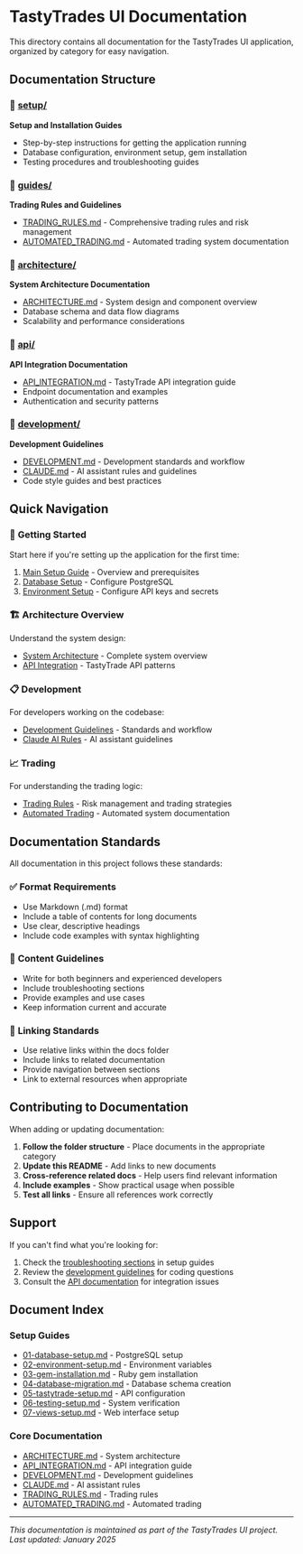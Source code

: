 # TastyTrades UI Documentation

This directory contains all documentation for the TastyTrades UI application, organized by category for easy navigation.

## Documentation Structure

### 📁 [setup/](./setup/)
**Setup and Installation Guides**
- Step-by-step instructions for getting the application running
- Database configuration, environment setup, gem installation
- Testing procedures and troubleshooting guides

### 📁 [guides/](./guides/)
**Trading Rules and Guidelines**
- [TRADING_RULES.md](./guides/TRADING_RULES.md) - Comprehensive trading rules and risk management
- [AUTOMATED_TRADING.md](./guides/AUTOMATED_TRADING.md) - Automated trading system documentation

### 📁 [architecture/](./architecture/)
**System Architecture Documentation**
- [ARCHITECTURE.md](./architecture/ARCHITECTURE.md) - System design and component overview
- Database schema and data flow diagrams
- Scalability and performance considerations

### 📁 [api/](./api/)
**API Integration Documentation**
- [API_INTEGRATION.md](./api/API_INTEGRATION.md) - TastyTrade API integration guide
- Endpoint documentation and examples
- Authentication and security patterns

### 📁 [development/](./development/)
**Development Guidelines**
- [DEVELOPMENT.md](./development/DEVELOPMENT.md) - Development standards and workflow
- [CLAUDE.md](./development/CLAUDE.md) - AI assistant rules and guidelines
- Code style guides and best practices

## Quick Navigation

### 🚀 **Getting Started**
Start here if you're setting up the application for the first time:
1. [Main Setup Guide](../SETUP.md) - Overview and prerequisites
2. [Database Setup](./setup/01-database-setup.md) - Configure PostgreSQL
3. [Environment Setup](./setup/02-environment-setup.md) - Configure API keys and secrets

### 🏗️ **Architecture Overview**
Understand the system design:
- [System Architecture](./architecture/ARCHITECTURE.md) - Complete system overview
- [API Integration](./api/API_INTEGRATION.md) - TastyTrade API patterns

### 📋 **Development**
For developers working on the codebase:
- [Development Guidelines](./development/DEVELOPMENT.md) - Standards and workflow
- [Claude AI Rules](./development/CLAUDE.md) - AI assistant guidelines

### 📈 **Trading**
For understanding the trading logic:
- [Trading Rules](./guides/TRADING_RULES.md) - Risk management and trading strategies
- [Automated Trading](./guides/AUTOMATED_TRADING.md) - Automated system documentation

## Documentation Standards

All documentation in this project follows these standards:

### ✅ **Format Requirements**
- Use Markdown (.md) format
- Include a table of contents for long documents
- Use clear, descriptive headings
- Include code examples with syntax highlighting

### 📝 **Content Guidelines**
- Write for both beginners and experienced developers
- Include troubleshooting sections
- Provide examples and use cases
- Keep information current and accurate

### 🔗 **Linking Standards**
- Use relative links within the docs folder
- Include links to related documentation
- Provide navigation between sections
- Link to external resources when appropriate

## Contributing to Documentation

When adding or updating documentation:

1. **Follow the folder structure** - Place documents in the appropriate category
2. **Update this README** - Add links to new documents
3. **Cross-reference related docs** - Help users find relevant information
4. **Include examples** - Show practical usage when possible
5. **Test all links** - Ensure all references work correctly

## Support

If you can't find what you're looking for:

1. Check the [troubleshooting sections](./setup/06-testing-setup.md#troubleshooting) in setup guides
2. Review the [development guidelines](./development/DEVELOPMENT.md) for coding questions
3. Consult the [API documentation](./api/API_INTEGRATION.md) for integration issues

## Document Index

### Setup Guides
- [01-database-setup.md](./setup/01-database-setup.md) - PostgreSQL setup
- [02-environment-setup.md](./setup/02-environment-setup.md) - Environment variables
- [03-gem-installation.md](./setup/03-gem-installation.md) - Ruby gem installation
- [04-database-migration.md](./setup/04-database-migration.md) - Database schema creation
- [05-tastytrade-setup.md](./setup/05-tastytrade-setup.md) - API configuration
- [06-testing-setup.md](./setup/06-testing-setup.md) - System verification
- [07-views-setup.md](./setup/07-views-setup.md) - Web interface setup

### Core Documentation
- [ARCHITECTURE.md](./architecture/ARCHITECTURE.md) - System architecture
- [API_INTEGRATION.md](./api/API_INTEGRATION.md) - API integration guide
- [DEVELOPMENT.md](./development/DEVELOPMENT.md) - Development guidelines
- [CLAUDE.md](./development/CLAUDE.md) - AI assistant rules
- [TRADING_RULES.md](./guides/TRADING_RULES.md) - Trading rules
- [AUTOMATED_TRADING.md](./guides/AUTOMATED_TRADING.md) - Automated trading

---

*This documentation is maintained as part of the TastyTrades UI project. Last updated: January 2025*